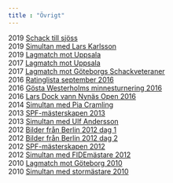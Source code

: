 ```yaml
---
title : "Övrigt"
---
```


2019 [Schack till sjöss](https://www.seniorschackstockholm.se/htmfiler/sjoschack_2019_resultat.pdf)  
2019 [Simultan med Lars Karlsson](https://www.seniorschackstockholm.se/htmfiler/simultan_8_maj_2019.pdf)  
2019 [Lagmatch mot Uppsala](https://www.seniorschackstockholm.se/htmfiler/lagmatch_SrS_Uppsala_VT2019.pdf)  
2017 [Lagmatch mot Uppsala](https://www.seniorschackstockholm.se/htmfiler/Lagmatch_Uppsala.pdf)  
2017 [Lagmatch mot Göteborgs Schackveteraner](https://www.seniorschackstockholm.se/htmfiler/lagmatch_gbg_2017.htm)  
2016 [Ratinglista september 2016](https://www.seniorschackstockholm.se/htmfiler/https://www.seniorschackstockholm.se/rating_sept16.pdf)  
2016 [Gösta Westerholms minnesturnering 2016](http://www.kristallen.org/ongoingtournaments/gostas_minnesturnering/index.shtml)  
2016 [Lars Dock vann Nynäs Open 2016](http://www.chess-results.com/tnr208084.aspx?lan=6)  
2014 [Simultan med Pia Cramling](https://www.seniorschackstockholm.se/htmfiler/simultan_2014.htm)  
2013 [SPF-mästerskapen 2013](http://chess-results.com/tnr113761.aspx?lan=6&art=1&fed=SWE&wi=821)  
2013 [Simultan med Ulf Andersson](https://www.seniorschackstockholm.se/htmfiler/simultan_2013.htm)  
2012 [Bilder från Berlin 2012 dag 1](https://www.seniorschackstockholm.se/htmfiler/berlin1.htm)  
2012 [Bilder från Berlin 2012 dag 2](https://www.seniorschackstockholm.se/htmfiler/berlin2.htm)  
2012 [SPF-mästerskapen 2012](https://www.seniorschackstockholm.se/htmfiler/ResultatSchack2012.pdf)  
2012 [Simultan med FIDEmästare 2012](https://www.seniorschackstockholm.se/htmfiler/simultan_2012.htm)  
2010 [Lagmatch mot Göteborg 2010](https://www.seniorschackstockholm.se/htmfiler/lagmatch_gbg_2010.htm)  
2010 [Simultan med stormästare 2010](https://www.seniorschackstockholm.se/htmfiler/simultan_10.htm)  
